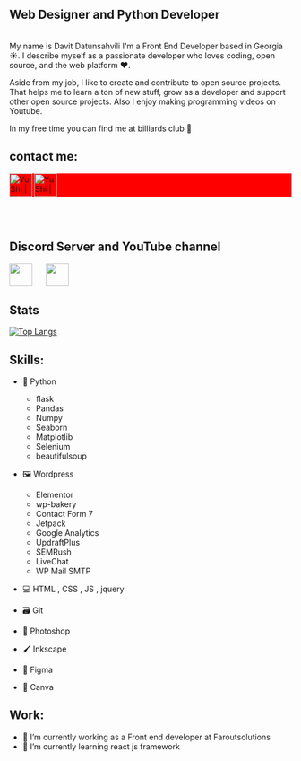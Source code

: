 
## Web Designer and  Python Developer
<br>
My name is Davit Datunsahvili I'm a Front End Developer based in Georgia ☀️. 
I describe myself as a passionate developer who loves coding, open source, and the web platform ❤️.

Aside from my job, I like to create and contribute to open source projects. That helps me to learn a ton of new stuff, 
grow as a developer and support other open source projects. Also I enjoy making programming videos on Youtube.

In my free time you can find me at billiards club 🎱

## contact me:

<div style="display:flex; align-items:center; background:red;">
<a href="https://www.linkedin.com/in/ddatunashvili/"><img align="left" src="https://raw.githubusercontent.com/yushi1007/yushi1007/main/images/linkedin.svg" alt="Yu Shi | LinkedIn" width="41px"/></a>
<a href="https://instagram.com/ddatunashvilii"><img align="left" src="https://raw.githubusercontent.com/yushi1007/yushi1007/main/images/instagram.svg" alt="Yu Shi | Instagram" width="41px"/></a>
</div>

<br><br>
## Discord Server and YouTube channel
<a href="https://discord.gg/RxCPTMVy8Z"><img align="center" width="41px" style="margin-right:20px;"  src="https://cdn-icons-png.flaticon.com/512/3670/3670157.png"/></a>
<a href="https://www.youtube.com/channel/UCZA10Y495KC6BfHBeW7CXMQ"><img align="center" width="41px"  src="https://cdn-icons-png.flaticon.com/512/3670/3670147.png"/></a>
<br>
## Stats
[![Top Langs](https://github-readme-stats.vercel.app/api/top-langs/?username=ddatunashvili&layout=compact)](https://github.com/yushi1007)




## Skills: 
* 🐍 Python 
    *  flask
    *  Pandas
    *  Numpy
    *  Seaborn
    *  Matplotlib
    *  Selenium
    *  beautifulsoup
    
* 🖼️ Wordpress
    * Elementor
    * wp-bakery
    * Contact Form 7
    * Jetpack
    * Google Analytics
    * UpdraftPlus
    * SEMRush
    * LiveChat
    * WP Mail SMTP
    
* 💻 HTML , CSS , JS , jquery
* 🗃️ Git
* 🎨 Photoshop
* 🖌️ Inkscape   
* 🌈 Figma
* 🖖 Canva   



    

        
## Work:
- 🔭 I’m currently working as a Front  end developer at Faroutsolutions
- 🌱 I’m currently learning react js framework 


